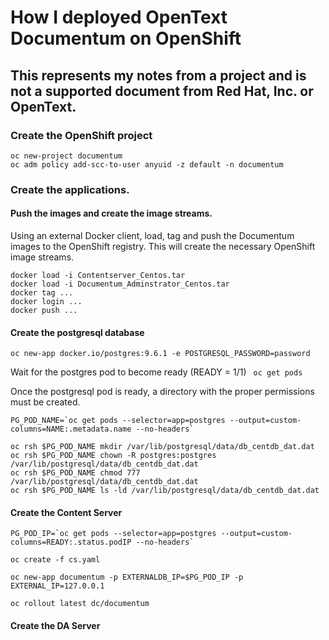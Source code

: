 # How I deployed OpenText Documentum on OpenShift
## This represents my notes from a project and is not a supported document from Red Hat, Inc. or OpenText.
### Create the OpenShift project
```
oc new-project documentum
oc adm policy add-scc-to-user anyuid -z default -n documentum
```
### Create the applications.

#### Push the images and create the image streams.

Using an external Docker client, load, tag and push the Documentum images
to the OpenShift registry. This will create the necessary OpenShift image streams.

```
docker load -i Contentserver_Centos.tar
docker load -i Documentum_Adminstrator_Centos.tar
docker tag ...
docker login ...
docker push ...
```

#### Create the postgresql database

```oc new-app docker.io/postgres:9.6.1 -e POSTGRESQL_PASSWORD=password```

Wait for the postgres pod to become ready (READY = 1/1)
``` oc get pods```

Once the postgresql pod is ready, a directory with the proper permissions must be created.

```
PG_POD_NAME=`oc get pods --selector=app=postgres --output=custom-columns=NAME:.metadata.name --no-headers`

oc rsh $PG_POD_NAME mkdir /var/lib/postgresql/data/db_centdb_dat.dat
oc rsh $PG_POD_NAME chown -R postgres:postgres /var/lib/postgresql/data/db_centdb_dat.dat
oc rsh $PG_POD_NAME chmod 777 /var/lib/postgresql/data/db_centdb_dat.dat
oc rsh $PG_POD_NAME ls -ld /var/lib/postgresql/data/db_centdb_dat.dat
```


#### Create the Content Server

```
PG_POD_IP=`oc get pods --selector=app=postgres --output=custom-columns=READY:.status.podIP --no-headers`

oc create -f cs.yaml

oc new-app documentum -p EXTERNALDB_IP=$PG_POD_IP -p EXTERNAL_IP=127.0.0.1

oc rollout latest dc/documentum
```

#### Create the DA Server
